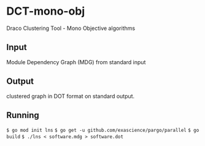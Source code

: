 # DCT-mono-obj
Draco Clustering Tool - Mono Objective algorithms

## Input
Module Dependency Graph (MDG) from standard input

## Output
clustered graph in DOT format on standard output.

## Running
```$ go mod init lns```
```$ go get -u github.com/exascience/pargo/parallel```
```$ go build```
```$ ./lns < software.mdg > software.dot```
